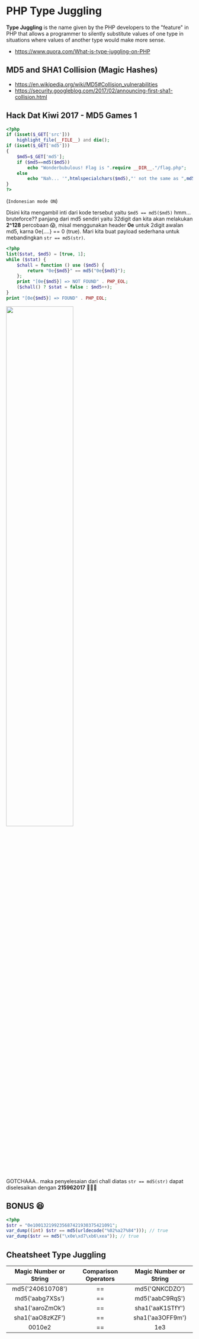 # PHP Type Juggling
**Type Juggling** is the name given by the PHP developers to the "feature" in PHP that allows a programmer to silently substitute values of one type in situations where values of another type would make more sense.
* https://www.quora.com/What-is-type-juggling-on-PHP

## MD5 and SHA1 Collision (Magic Hashes)
* https://en.wikipedia.org/wiki/MD5#Collision_vulnerabilities
* https://security.googleblog.com/2017/02/announcing-first-sha1-collision.html

## Hack Dat Kiwi 2017 - MD5 Games 1
```php
<?php
if (isset($_GET['src']))
    highlight_file(__FILE__) and die();
if (isset($_GET['md5']))
{
    $md5=$_GET['md5'];
    if ($md5==md5($md5))
        echo "Wonderbubulous! Flag is ".require __DIR__."/flag.php";
    else
        echo "Nah... '",htmlspecialchars($md5),"' not the same as ",md5($md5);
}
?>
```

(```Indonesian mode ON```)

Disini kita mengambil inti dari kode tersebut yaitu ```$md5 == md5($md5)``` hmm... bruteforce?? panjang dari md5 sendiri yaitu 32digit dan kita akan melakukan **2^128** percobaan :scream:, misal menggunakan header **0e** untuk 2digit awalan md5, karna 0e{....} == 0 (true). Mari kita buat payload sederhana untuk mebandingkan ```str == md5(str)```.

```php
<?php
list($stat, $md5) = [true, 1];
while ($stat) {
    $chall = function () use ($md5) {
        return "0e{$md5}" == md5("0e{$md5}");
    };
    print "[0e{$md5}] => NOT FOUND" . PHP_EOL;
    ($chall() ? $stat = false : $md5++);
}
print "[0e{$md5}] => FOUND" . PHP_EOL;
```

<img src="https://user-images.githubusercontent.com/13828056/39365080-5c24c364-4a5a-11e8-9025-8ae07a1ddf51.png" width="60%"></img>

GOTCHAAA.. maka penyelesaian dari chall diatas ```str == md5(str)``` dapat diselesaikan dengan **215962017** :tada::tada::tada:


## BONUS :laughing:
```php
<?php
$str = "0e100132199235687421930375421091";
var_dump((int) $str == md5(urldecode("%02%a27%84"))); // true
var_dump($str == md5("\x0e\xd7\xb6\xea")); // true
```

## Cheatsheet Type Juggling
| Magic Number or String | Comparison Operators | Magic Number or String |
| :--------------------: | :------------------: | :--------------------: |
| md5('240610708') | == | md5('QNKCDZO') |
| md5('aabg7XSs') | == | md5('aabC9RqS') |
| sha1('aaroZmOk') | == | sha1('aaK1STfY') |
| sha1('aaO8zKZF') | == | sha1('aa3OFF9m') |
| 0010e2 | == | 1e3 |
